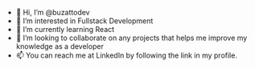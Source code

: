 - 👋 Hi, I’m @buzattodev
- 👀 I’m interested in Fullstack Development
- 🌱 I’m currently learning React
- 💞️ I’m looking to collaborate on any projects that helps me improve my knowledge as a developer
- 📫 You can reach me at LinkedIn by following the link in my profile.

<!---
buzattodev/buzattodev is a ✨ special ✨ repository because its `README.md` (this file) appears on your GitHub profile.
You can click the Preview link to take a look at your changes.
--->
